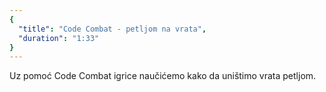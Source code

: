 ```yaml
---
{
  "title": "Code Combat - petljom na vrata",
  "duration": "1:33"
}
---
```


Uz pomoć Code Combat igrice naučićemo kako da uništimo vrata petljom.
